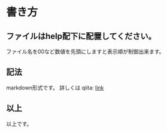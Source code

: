 # 書き方

## ファイルはhelp配下に配置してください。
ファイル名を00など数値を先頭にしますと表示順が制御出来ます。

## 記法
markdown形式です。
詳しくは
qiita: [link](http://qiita.com/items/c686397e4a0f4f11683d "記法")

## 以上
以上です。
